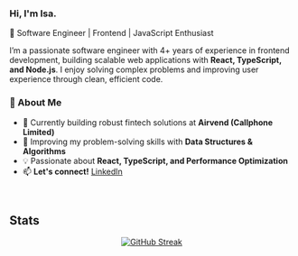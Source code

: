 ### Hi, I'm Isa.

🚀 Software Engineer | Frontend | JavaScript Enthusiast

I’m a passionate software engineer with 4+ years of experience in frontend development, building scalable web applications with **React, TypeScript, and Node.js**. I enjoy solving complex problems and improving user experience through clean, efficient code.


### 🚀 About Me
- 🔭 Currently building robust fintech solutions at **Airvend (Callphone Limited)**
- 🌱 Improving my problem-solving skills with **Data Structures & Algorithms**
- 💡 Passionate about **React, TypeScript, and Performance Optimization** 
- 📫 **Let's connect!** [LinkedIn](https://www.linkedin.com/in/isa-muhammad)

<br />

## Stats

<p align="center">
  <a href="https://git.io/streak-stats">
    <img src="https://github-readme-streak-stats-eight.vercel.app/?user=Isa-Muhammad" alt="GitHub Streak" />
  </a>
</p>


<!--
[![GitHub Streak](https://github-readme-streak-stats-eight.vercel.app/?user=Isa-Muhammad)](https://git.io/streak-stats)
[![GitHub Streak](https://github-readme-streak-stats.herokuapp.com?user=Isa-Muhammad)](https://git.io/streak-stats)
**Isa-Muhammad/Isa-Muhammad** is a ✨ _special_ ✨ repository because its `README.md` (this file) appears on your GitHub profile.

Here are some ideas to get you started:

- 🔭 I’m currently working on ...
- 🌱 I’m currently learning ...
- 👯 I’m looking to collaborate on ...
- 🤔 I’m looking for help with ...
- 💬 Ask me about ...
- 📫 How to reach me: ...
- 😄 Pronouns: ...
- ⚡ Fun fact: ...
-->
